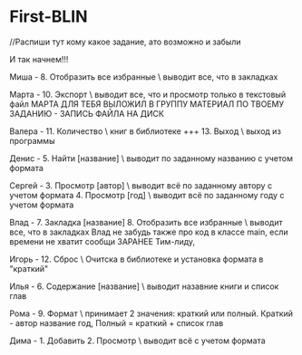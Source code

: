 First-BLIN
==========

//Распиши тут кому какое задание, ато возможно и забыли

И так начнем!!!

Миша - 8. Отобразить все избранные \\ выводит все, что в закладках

Марта - 10. Экспорт \\ выводит все, что и просмотр только в текстовый файл
МАРТА ДЛЯ ТЕБЯ ВЫЛОЖИЛ В ГРУППУ МАТЕРИАЛ ПО ТВОЕМУ ЗАДАНИЮ - ЗАПИСЬ ФАЙЛА НА ДИСК




Валера - 11. Количество \\ книг в библиотеке +++ 13. Выход \\ выход из программы

Денис - 5. Найти [название]	\\ выводит по заданному названию с учетом формата

Сергей - 3. Просмотр [автор] \\ выводит всё по заданному автору с учетом формата
         4. Просмотр [год] \\ выводит всё по заданному году с учетом формата
         
Влад - 7. Закладка [название] 
       8. Отобразить все избранные \\ выводит все, что в закладках
       Влад не забудь также про код в классе main, если времени не хватит сообщи ЗАРАНЕЕ  Тим-лиду,
       
Игорь - 12. Сброс \\ Очитска в библиотеке и установка формата в "краткий"

Илья - 6. Содержание [название]	\\ выводит назавние книги и список глав

Рома - 9. Формат \\ принимает 2 значения: краткий или полный. 
          Краткий - автор название год, Полный = краткий + список глав
          
Дима -    1. Добавить
          2. Просмотр \\ выводит всё с учетом формата
       
       
